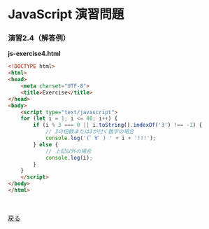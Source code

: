 # JavaScript 演習問題

### 演習2.4（解答例）

**js-exercise4.html**

```html
<!DOCTYPE html>
<html>
<head>
    <meta charset="UTF-8">
    <title>Exercise</title>
</head>
<body>
    <script type="text/javascript">
    for (let i = 1; i <= 40; i++) {
        if (i % 3 === 0 || i.toString().indexOf('3') !== -1) {
            // 3の倍数または3が付く数字の場合
            console.log('(゜∀゜) ' + i + '!!!');
        } else {
            // 上記以外の場合
            console.log(i);
        }
    }
    </script>
</body>
</html>
```

<br>

[戻る](../README.md)
